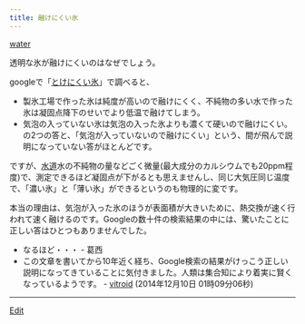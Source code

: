 ```yaml
---
title: 融けにくい氷
---
```

[water](/water)



透明な氷が融けにくいのはなぜでしょう。



googleで「[とけにくい氷](http://www.google.co.jp/search?hl=ja&c2coff=1&client=firefox-a&rls=org.mozilla%3Aja-JP%3Aofficial&q=%E3%81%A8%E3%81%91%E3%81%AB%E3%81%8F%E3%81%84%E6%B0%B7&btnG=Google+%E6%A4%9C%E7%B4%A2&lr=lang_ja)」で調べると、

* 製氷工場で作った氷は純度が高いので融けにくく、不純物の多い水で作った氷は凝固点降下のせいでより低温で融けてしまう。
* 気泡の入っていない氷は気泡の入った氷よりも濃くて硬いので融けにくい。
の2つの答と、「気泡が入っていないので融けにくい」という、間が飛んで説明になっていない答がほとんどです。



ですが、[水道](/水道)水の不純物の量などごく微量(最大成分のカルシウムでも20ppm程度)で、測定できるほど凝固点が下がるとも思えませんし、同じ大気圧同じ温度で、「濃い氷」と「薄い氷」ができるというのも物理的に変です。



本当の理由は、気泡が入った氷のほうが表面積が大きいために、熱交換が速く行われて速く融けるのです。Googleの数十件の検索結果の中には、驚いたことに正しい答はひとつもありませんでした。

* なるほど・・・ - 葛西 
* この文章を書いてから10年近く経ち、Google検索の結果がけっこう正しい説明になってきていることに気付きました。人類は集合知により着実に賢くなっているようです。 - [vitroid](/vitroid) (2014年12月10日 01時09分06秒)
<!--  -->
<!--  -->




----
[Edit](https://github.com/vitroid/vitroid.github.io/edit/master/MD/融けにくい氷.md)
